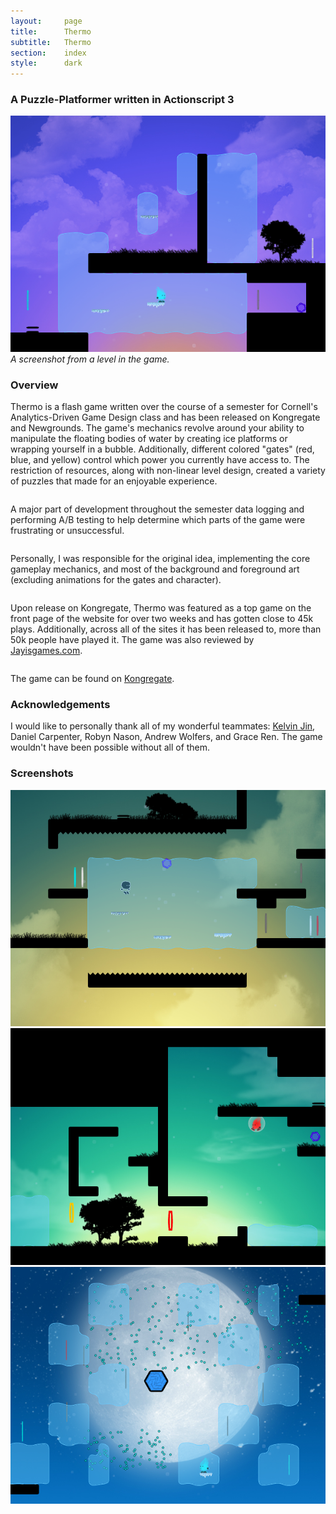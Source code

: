 ```yaml
---
layout:     page
title:      Thermo
subtitle:	Thermo
section:	index
style:		dark
---
```


### A Puzzle-Platformer written in Actionscript 3 ###

<figure style="max-width:640px; margin: 0 auto;">
    <img src="../images/thermo.png" alt="A screenshot from the game">
    <figcaption><em>A screenshot from a level in the game.</em></figcaption>
</figure>

### Overview ###
Thermo is a flash game written over the course of a semester for Cornell's Analytics-Driven Game Design class and has been released on Kongregate and Newgrounds. The game's mechanics revolve around your ability to manipulate the floating bodies of water by creating ice platforms or wrapping yourself in a bubble. Additionally, different colored "gates" (red, blue, and yellow) control which power you currently have access to. The restriction of resources, along with non-linear level design, created a variety of puzzles that made for an enjoyable experience.
<pre></pre>
A major part of development throughout the semester data logging and performing A/B testing to help determine which parts of the game were frustrating or unsuccessful.
<pre></pre>
Personally, I was responsible for the original idea, implementing the core gameplay mechanics, and most of the background and foreground art (excluding animations for the gates and character).
<pre></pre>
Upon release on Kongregate, Thermo was featured as a top game on the front page of the website for over two weeks and has gotten close to 45k plays. Additionally, across all of the sites it has been released to, more than 50k people have played it. The game was also reviewed by [Jayisgames.com](http://jayisgames.com/archives/2014/12/thermo.php).
<pre></pre>
The game can be found on [Kongregate](http://www.kongregate.com/games/jagj10/thermo).

### Acknowledgements ###
I would like to personally thank all of my wonderful teammates: [Kelvin Jin](http://kjin.me/), Daniel Carpenter, Robyn Nason, Andrew Wolfers, and Grace Ren. The game wouldn't have been possible without all of them.

### Screenshots ###
<figure style="max-width:640px; margin: 0 auto;">
    <img src="../images/thermo2.png" alt="A screenshot from the game">
</figure>
<figure style="max-width:640px; margin: 0 auto;">
    <img src="../images/thermo3.png" alt="A screenshot from the game">
</figure>
<figure style="max-width:640px; margin: 0 auto;">
    <img src="../images/thermo1.png" alt="A screenshot from the game">
</figure>